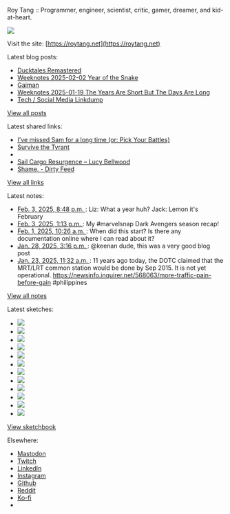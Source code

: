 Roy Tang :: Programmer, engineer, scientist, critic, gamer, dreamer, and kid-at-heart.

![](https://roytang.net/static/img/profile.jpg)

Visit the site: [https://roytang.net](https://roytang.net)

Latest blog posts:

- [Ducktales Remastered](https://roytang.net/2025/02/ducktales-remastered/)
- [Weeknotes 2025-02-02 Year of the Snake](https://roytang.net/2025/02/weeknotes-02-02/)
- [Gaiman](https://roytang.net/2025/01/gaiman/)
- [Weeknotes 2025-01-19 The Years Are Short But The Days Are Long](https://roytang.net/2025/01/weeknotes-01-26/)
- [Tech / Social Media Linkdump](https://roytang.net/2025/01/tech-linkdump/)

[View all posts](https://roytang.net/blog)

Latest shared links:

- [I&#x27;ve missed Sam for a long time (or: Pick Your Battles)](https://roytang.net/2025/02/3b6ffd2fb2ceec5ccc386691fb1d0295/)
- [Survive the Tyrant](https://roytang.net/2025/02/9e9a448b3f9e826cb348fb818cc05aa4/)
- [](https://roytang.net/2025/01/1i8h732/)
- [Sail Cargo Resurgence – Lucy Bellwood](https://roytang.net/2024/12/8da9d779ad6716b7628de4f2f793b4ec/)
- [Shame. - Dirty Feed](https://roytang.net/2024/12/6ed3376111caa8ae2b1e676fadb69528/)

[View all links](https://roytang.net/links)

Latest notes:

- [Feb. 3, 2025, 8:48 p.m. ](https://roytang.net/2025/02/113940030140368161/): Liz: What a year huh? Jack: Lemon it&#x27;s February
- [Feb. 3, 2025, 1:13 p.m. ](https://roytang.net/2025/02/113938242629789627/): My #marvelsnap Dark Avengers season recap!
- [Feb. 1, 2025, 10:26 a.m. ](https://roytang.net/2025/02/mab6ii6/): When did this start? Is there any documentation online where I can read about it?
- [Jan. 28, 2025, 3:16 p.m. ](https://roytang.net/2025/01/113904754192014412/): @keenan dude, this was a very good blog post
- [Jan. 23, 2025, 11:32 a.m. ](https://roytang.net/2025/01/113875561274213811/): 11 years ago today, the DOTC claimed that the MRT/LRT common station would be done by Sep 2015. It is not yet operational. https://newsinfo.inquirer.net/568063/more-traffic-pain-before-gain #philippines

[View all notes](https://roytang.net/notes)

Latest sketches:


- ![](https://roytang.net/media/cache/32/e6/32e6bccc49e8369f7e33d4b393e24821.jpg)
- ![](https://roytang.net/media/cache/6d/bb/6dbb65d9198fe1692eed00385ef079c4.jpg)
- ![](https://roytang.net/media/cache/55/78/5578c142afd534e31f9723865e041b14.jpg)
- ![](https://roytang.net/media/cache/11/0b/110b905affbef32264adf4c2f7a3e608.jpg)
- ![](https://roytang.net/media/cache/60/c6/60c68c0db7d473687683874eb35fb4f8.jpg)
- ![](https://roytang.net/media/cache/55/80/5580f7da860316f676969d8b08f2066f.jpg)
- ![](https://roytang.net/media/cache/de/79/de796fdabfe4c65636e385f4dabe7d7d.jpg)
- ![](https://roytang.net/media/cache/f2/b0/f2b07114ca00b8f1da1d37307ce9d52b.jpg)
- ![](https://roytang.net/media/cache/ba/d5/bad5f72b2a016bb45c230ceffd2dc203.jpg)
- ![](https://roytang.net/media/cache/97/f4/97f4800a23c3d65586f62a9904baf15c.jpg)
- ![](https://roytang.net/media/cache/98/b7/98b731ba93be900ebd53bfd8fb391b40.jpg)
- ![](https://roytang.net/media/cache/88/e5/88e59dd5a9e6be8fc0b0d50b79e15161.jpg)

[View sketchbook](https://roytang.net/albums/sketchbook)


Elsewhere:

- [Mastodon](https://indieweb.social/@roytang)
- [Twitch](https://twitch.tv/twitchyroy)
- [LinkedIn](https://www.linkedin.com/in/roytang)
- [Instagram](https://instagram.com/roytang0400)
- [Github](https://github.com/roytang)
- [Reddit](https://reddit.com/u/hungryroy)
- [Ko-fi](https://ko-fi.com/roytang)
- [](mailto:hello@roytang.net)